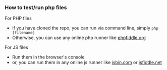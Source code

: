 
### How to test/run php files  
For PHP files  
- If you have cloned the repo, you can run via command line, simply `php [filename]`  
- Otherwise, you can use any online php runner like [phpfiddle.org](http://phpfiddle.org)
  
For JS files  
- Run them in the browser's console  
- or, you can run them in any online js runner like [jsbin.com](http://jsbin.com) or [jsfiddle.net](http://jsfiddle.net)  

